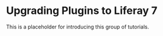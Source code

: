 # Upgrading Plugins to Liferay 7 [](id=upgrading-plugins-to-liferay-7)

This is a placeholder for introducing this group of tutorials.
